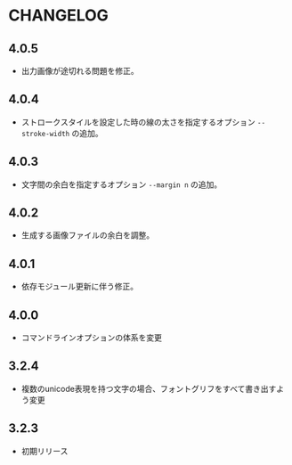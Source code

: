 # CHANGELOG

## 4.0.5
* 出力画像が途切れる問題を修正。

## 4.0.4
* ストロークスタイルを設定した時の線の太さを指定するオプション `--stroke-width` の追加。

## 4.0.3
* 文字間の余白を指定するオプション `--margin n` の追加。

## 4.0.2
* 生成する画像ファイルの余白を調整。

## 4.0.1
* 依存モジュール更新に伴う修正。

## 4.0.0
* コマンドラインオプションの体系を変更

## 3.2.4
* 複数のunicode表現を持つ文字の場合、フォントグリフをすべて書き出すよう変更

## 3.2.3
* 初期リリース
